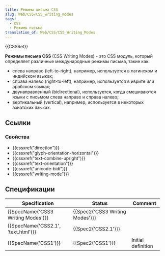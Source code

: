 ```yaml
---
title: Режимы письма CSS
slug: Web/CSS/CSS_writing_modes
tags:
  - CSS
  - Режимы письма
translation_of: Web/CSS/CSS_Writing_Modes
---
```


{{CSSRef}}

**Режимы письма CSS** (CSS Writing Modes) - это CSS модуль, который определяет различные международные режимы письма, такие как:

- слева направо (left-to-right), например, используется в латинском и индийском языках;
- справа налево (right-to-left), например, используется в иврите или арабском языках;
- двунаправленный (bidirectional), используется, когда смешиваются языки с письмом слева направо и справа налево;
- вертикальный (vertical), например, используется в некоторых азиатских языках.

## Ссылки

### Свойства

- {{cssxref("direction")}}
- {{cssxref("glyph-orientation-horizontal")}}
- {{cssxref("text-combine-upright")}}
- {{cssxref("text-orientation")}}
- {{cssxref("unicode-bidi")}}
- {{cssxref("writing-mode")}}

## Спецификации

| Specification                       | Status                          | Comment            |
| ----------------------------------- | ------------------------------- | ------------------ |
| {{SpecName('CSS3 Writing Modes')}}  | {{Spec2('CSS3 Writing Modes')}} |                    |
| {{SpecName('CSS2.1', 'text.html')}} | {{Spec2('CSS2.1')}}             |                    |
| {{SpecName('CSS1')}}                | {{Spec2('CSS1')}}               | Initial definition |
